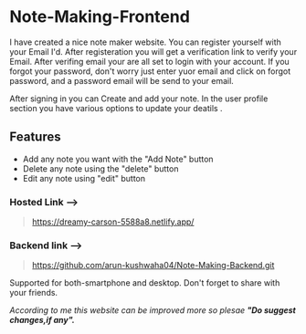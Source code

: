 # Note-Making-Frontend

I have created a nice note maker website. You can register yourself with your Email I'd. After registeration you will get a verification link to verify your Email.
After verifing email your are all set to login with your account. If you forgot your password, don't worry just enter yuor email and click on forgot password, and a password email will be send to your email.

After signing in you can Create and add your note. In the user profile section you have various options to update your deatils .

## Features
- Add any note you want with the "Add Note" button
- Delete any note using the "delete" button
- Edit any note using "edit" button

### **Hosted Link** -->
> https://dreamy-carson-5588a8.netlify.app/
### **Backend link** -->
> https://github.com/arun-kushwaha04/Note-Making-Backend.git

Supported for both-smartphone and desktop. Don't forget to share with your friends.

*According to me this website can be improved more so plesae **"Do suggest changes,if any".***
